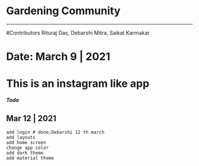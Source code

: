 # Gardening Community
---------------------
#Contributors
    Rituraj Das, Debarshi Mitra, Saikat Karmakar

# Date: March 9 | 2021

# This is an instagram like app

***Todo***
## Mar 12 | 2021
    add login # done;Debarshi 12 th march 
    add layouts
    add home screen 
    change app color 
    add dark theme
    add material theme 
    
    
